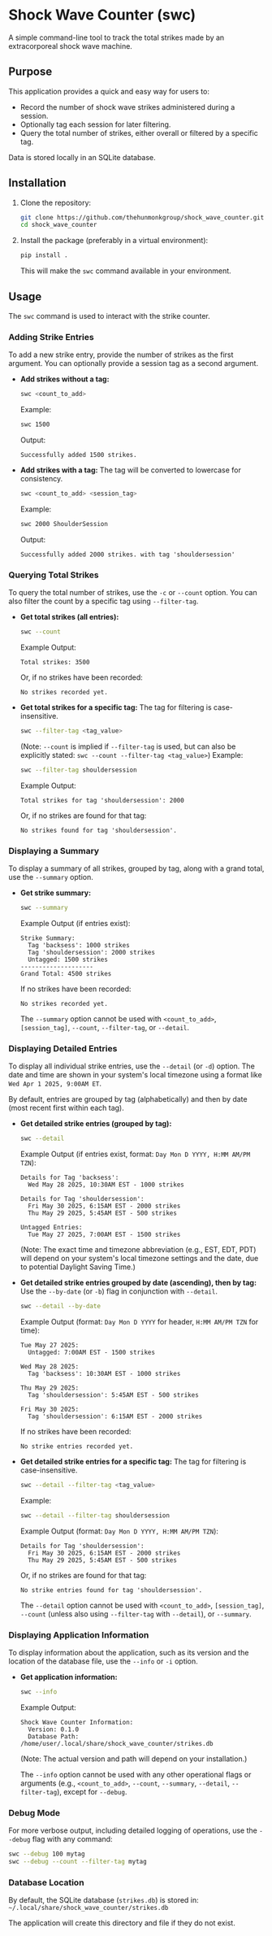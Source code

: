# Shock Wave Counter (swc)

A simple command-line tool to track the total strikes made by an extracorporeal shock wave machine.

## Purpose

This application provides a quick and easy way for users to:
*   Record the number of shock wave strikes administered during a session.
*   Optionally tag each session for later filtering.
*   Query the total number of strikes, either overall or filtered by a specific tag.

Data is stored locally in an SQLite database.

## Installation

1.  Clone the repository:
    ```bash
    git clone https://github.com/thehunmonkgroup/shock_wave_counter.git
    cd shock_wave_counter
    ```
2.  Install the package (preferably in a virtual environment):
    ```bash
    pip install .
    ```
    This will make the `swc` command available in your environment.

## Usage

The `swc` command is used to interact with the strike counter.

### Adding Strike Entries

To add a new strike entry, provide the number of strikes as the first argument. You can optionally provide a session tag as a second argument.

*   **Add strikes without a tag:**
    ```bash
    swc <count_to_add>
    ```
    Example:
    ```bash
    swc 1500
    ```
    Output:
    ```
    Successfully added 1500 strikes.
    ```

*   **Add strikes with a tag:**
    The tag will be converted to lowercase for consistency.
    ```bash
    swc <count_to_add> <session_tag>
    ```
    Example:
    ```bash
    swc 2000 ShoulderSession
    ```
    Output:
    ```
    Successfully added 2000 strikes. with tag 'shouldersession'
    ```

### Querying Total Strikes

To query the total number of strikes, use the `-c` or `--count` option. You can also filter the count by a specific tag using `--filter-tag`.

*   **Get total strikes (all entries):**
    ```bash
    swc --count
    ```
    Example Output:
    ```
    Total strikes: 3500
    ```
    Or, if no strikes have been recorded:
    ```
    No strikes recorded yet.
    ```

*   **Get total strikes for a specific tag:**
    The tag for filtering is case-insensitive.
    ```bash
    swc --filter-tag <tag_value>
    ```
    (Note: `--count` is implied if `--filter-tag` is used, but can also be explicitly stated: `swc --count --filter-tag <tag_value>`)
    Example:
    ```bash
    swc --filter-tag shouldersession
    ```
    Example Output:
    ```
    Total strikes for tag 'shouldersession': 2000
    ```
    Or, if no strikes are found for that tag:
    ```
    No strikes found for tag 'shouldersession'.
    ```

### Displaying a Summary

To display a summary of all strikes, grouped by tag, along with a grand total, use the `--summary` option.

*   **Get strike summary:**
    ```bash
    swc --summary
    ```
    Example Output (if entries exist):
    ```
    Strike Summary:
      Tag 'backsess': 1000 strikes
      Tag 'shouldersession': 2000 strikes
      Untagged: 1500 strikes
    --------------------
    Grand Total: 4500 strikes
    ```
    If no strikes have been recorded:
    ```
    No strikes recorded yet.
    ```
    The `--summary` option cannot be used with `<count_to_add>`, `[session_tag]`, `--count`, `--filter-tag`, or `--detail`.

### Displaying Detailed Entries

To display all individual strike entries, use the `--detail` (or `-d`) option. The date and time are shown in your system's local timezone using a format like `Wed Apr 1 2025, 9:00AM ET`.

By default, entries are grouped by tag (alphabetically) and then by date (most recent first within each tag).

*   **Get detailed strike entries (grouped by tag):**
    ```bash
    swc --detail
    ```
    Example Output (if entries exist, format: `Day Mon D YYYY, H:MM AM/PM TZN`):
    ```
    Details for Tag 'backsess':
      Wed May 28 2025, 10:30AM EST - 1000 strikes

    Details for Tag 'shouldersession':
      Fri May 30 2025, 6:15AM EST - 2000 strikes
      Thu May 29 2025, 5:45AM EST - 500 strikes

    Untagged Entries:
      Tue May 27 2025, 7:00AM EST - 1500 strikes
    ```
    (Note: The exact time and timezone abbreviation (e.g., EST, EDT, PDT) will depend on your system's local timezone settings and the date, due to potential Daylight Saving Time.)

*   **Get detailed strike entries grouped by date (ascending), then by tag:**
    Use the `--by-date` (or `-b`) flag in conjunction with `--detail`.
    ```bash
    swc --detail --by-date
    ```
    Example Output (format: `Day Mon D YYYY` for header, `H:MM AM/PM TZN` for time):
    ```
    Tue May 27 2025:
      Untagged: 7:00AM EST - 1500 strikes

    Wed May 28 2025:
      Tag 'backsess': 10:30AM EST - 1000 strikes

    Thu May 29 2025:
      Tag 'shouldersession': 5:45AM EST - 500 strikes

    Fri May 30 2025:
      Tag 'shouldersession': 6:15AM EST - 2000 strikes
    ```

    If no strikes have been recorded:
    ```
    No strike entries recorded yet.
    ```

*   **Get detailed strike entries for a specific tag:**
    The tag for filtering is case-insensitive.
    ```bash
    swc --detail --filter-tag <tag_value>
    ```
    Example:
    ```bash
    swc --detail --filter-tag shouldersession
    ```
    Example Output (format: `Day Mon D YYYY, H:MM AM/PM TZN`):
    ```
    Details for Tag 'shouldersession':
      Fri May 30 2025, 6:15AM EST - 2000 strikes
      Thu May 29 2025, 5:45AM EST - 500 strikes
    ```
    Or, if no strikes are found for that tag:
    ```
    No strike entries found for tag 'shouldersession'.
    ```
    The `--detail` option cannot be used with `<count_to_add>`, `[session_tag]`, `--count` (unless also using `--filter-tag` with `--detail`), or `--summary`.

### Displaying Application Information

To display information about the application, such as its version and the location of the database file, use the `--info` or `-i` option.

*   **Get application information:**
    ```bash
    swc --info
    ```
    Example Output:
    ```
    Shock Wave Counter Information:
      Version: 0.1.0
      Database Path: /home/user/.local/share/shock_wave_counter/strikes.db
    ```
    (Note: The actual version and path will depend on your installation.)

    The `--info` option cannot be used with any other operational flags or arguments (e.g., `<count_to_add>`, `--count`, `--summary`, `--detail`, `--filter-tag`), except for `--debug`.

### Debug Mode

For more verbose output, including detailed logging of operations, use the `--debug` flag with any command:

```bash
swc --debug 100 mytag
swc --debug --count --filter-tag mytag
```

### Database Location

By default, the SQLite database (`strikes.db`) is stored in:
`~/.local/share/shock_wave_counter/strikes.db`

The application will create this directory and file if they do not exist.
